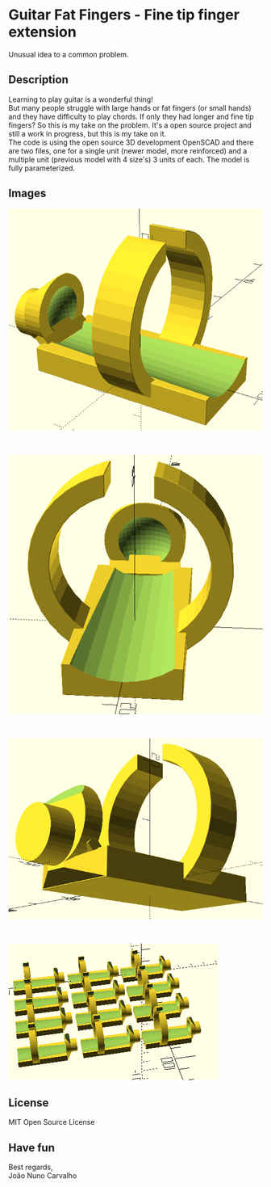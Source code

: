 # Guitar Fat Fingers - Fine tip finger extension
Unusual idea to a common problem. 

## Description
Learning to play guitar is a wonderful thing! <br>
But many people struggle with large hands or fat fingers (or small hands) and they have difficulty to play chords. If only they had longer and fine tip fingers? So this is my take on the problem. It's a open source project and still a work in progress, but this is my take on it. <br>
The code is using the open source 3D development OpenSCAD and there are two files, one for a single unit (newer model, more reinforced) and a multiple unit (previous model with 4 size's) 3 units of each. The model is fully parameterized.

## Images 

![guitar_finger_extension_001](./guitar_finger_extension_001.png) <br>

<br>

![guitar_finger_extension_002](./guitar_finger_extension_002.png) <br>

<br>

![guitar_finger_extension_003](./guitar_finger_extension_003.png) <br>

<br>

![multiple_guitar_finger_extensions_001](./multiple_guitar_finger_extensions_001.png) <br>


## License
MIT Open Source License


## Have fun
Best regards, <br>
João Nuno Carvalho
